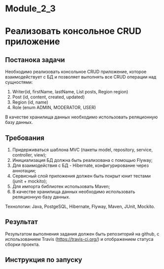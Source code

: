 # Module_2_3
# Реализовать консольное CRUD приложение

## Постанока задачи
Необходимо реализовать консольное CRUD приложение, которое взаимодействует с БД и позволяет выполнять все CRUD операции над сущностями:   
1.  Writer(id, firstName, lastName, List<Post> posts, Region region)  
2.  Post (id, content, created, updated)  
3.  Region (id, name)  
4.  Role (enum ADMIN, MODERATOR, USER)  

В качестве хранилища данных необходимо использовать реляционную базу данных.

## Требования  
1.  Придерживаться шаблона MVC (пакеты model, repository, service, controller, view);  
2.  Инициализация БД должна быть реализована с помощью Flyway;  
3.  Для взаимодействия с БД - Hibernate, конфигурирование через аннотации;
4.  Сервисный слой приложения должен быть покрыт юнит тестами (junit + mockito);  
4.  Для импорта библиотек использовать Maven;  
5.  В качестве хранилища данных необходимо использовать реляционную базу данных.  

Технологии: Java, PostgeSQL, Hibernate, Flyway, Maven, JUnit, Mockito.  

## Результат 
Результатом выполнения задания должен быть репозиторий на github, с использованием Travis (https://travis-ci.org/) и отображением статуса сборки проекта.  

## Инструкция по запуску